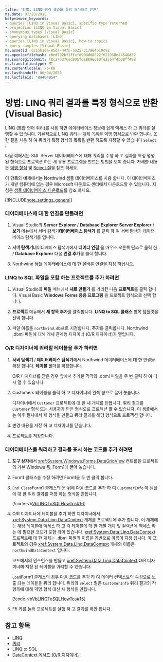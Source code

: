```yaml
---
title: '방법: LINQ 쿼리 결과를 특정 형식으로 반환'
ms.date: 07/20/2015
helpviewer_keywords:
- queries [LINQ in Visual Basic], specific type returned
- projection [LINQ in Visual Basic]
- anonymous types [Visual Basic]
- querying databases [LINQ]
- queries [LINQ in Visual Basic], how-to topics
- query samples [Visual Basic]
ms.assetid: 621bb10a-e5d7-44fb-a025-317964b19d92
ms.openlocfilehash: c8ed792bf3ffefd903d60522f621958e44546d32
ms.sourcegitcommit: f8c270376ed905f6a8896ce0fe25b4f4b38ff498
ms.translationtype: MT
ms.contentlocale: ko-KR
ms.lasthandoff: 06/04/2020
ms.locfileid: "84404954"
---
```

# <a name="how-to-return-a-linq-query-result-as-a-specific-type-visual-basic"></a>방법: LINQ 쿼리 결과를 특정 형식으로 반환(Visual Basic)
LINQ (통합 언어 쿼리)를 사용 하면 데이터베이스 정보에 쉽게 액세스 하 고 쿼리를 실행할 수 있습니다. 기본적으로 LINQ 쿼리는 개체 목록을 익명 형식으로 반환 합니다. 또한 절을 사용 하 여 쿼리가 특정 형식의 목록을 반환 하도록 지정할 수 있습니다 `Select` .  
  
 다음 예에서는 SQL Server 데이터베이스에 대해 쿼리를 수행 하 고 결과를 특정 명명 된 형식으로 프로젝션 하는 새 응용 프로그램을 만드는 방법을 보여 줍니다. 자세한 내용은 [익명 형식](../objects-and-classes/anonymous-types.md) 및 [Select 절](../../../language-reference/queries/select-clause.md)을 참조 하세요.  
  
 이 항목의 예제에서는 Northwind 샘플 데이터베이스를 사용 합니다. 이 데이터베이스가 개발 컴퓨터에 없는 경우 Microsoft 다운로드 센터에서 다운로드할 수 있습니다. 지침은 [샘플 데이터베이스 다운로드](../../../../framework/data/adonet/sql/linq/downloading-sample-databases.md)를 참조 하세요.  
  
[!INCLUDE[note_settings_general](~/includes/note-settings-general-md.md)]  
  
### <a name="to-create-a-connection-to-a-database"></a>데이터베이스에 대 한 연결을 만들려면  
  
1. Visual Studio의 **Server Explorer** / **Database Explorer** **Server Explorer** / **보기** 메뉴에서 서버 탐색기**데이터베이스 탐색기** 를 클릭 하 여 서버 탐색기 데이터베이스 탐색기를 엽니다.  
  
2. **서버 탐색기**데이터베이스 탐색기에서 **데이터 연결** 을 마우스 오른쪽 단추로 클릭 한 / **Database Explorer** 다음 **연결 추가**를 클릭 합니다.  
  
3. Northwind 샘플 데이터베이스에 대 한 올바른 연결을 지정 하십시오.  
  
### <a name="to-add-a-project-that-contains-a-linq-to-sql-file"></a>LINQ to SQL 파일을 포함 하는 프로젝트를 추가 하려면  
  
1. Visual Studio의 **파일** 메뉴에서 **새로 만들기** 를 가리킨 다음 **프로젝트**를 클릭 합니다. Visual Basic **Windows Forms 응용 프로그램** 을 프로젝트 형식으로 선택 합니다.  
  
2. **프로젝트** 메뉴에서 **새 항목 추가**를 클릭합니다. **LINQ to SQL 클래스** 항목 템플릿을 선택 합니다.  
  
3. 파일 이름을 `northwind.dbml`로 지정합니다. **추가**를 클릭합니다. Northwind .dbml 파일에 대해 개체 관계형 디자이너 (O/R 디자이너)가 열립니다.  
  
### <a name="to-add-tables-to-query-to-the-or-designer"></a>O/R 디자이너에 쿼리할 테이블을 추가 하려면  
  
1. **서버 탐색기** / **데이터베이스 탐색기**에서 Northwind 데이터베이스에 대 한 연결을 확장 합니다. **테이블** 폴더를 확장합니다.  
  
     O/R 디자이너를 닫은 경우 앞에서 추가한 각각의 .dbml 파일을 두 번 클릭 하 여 다시 열 수 있습니다.  
  
2. Customers 테이블을 클릭 하 고 디자이너의 왼쪽 창으로 끌어 놓습니다.  
  
     디자이너에서 `Customer` 프로젝트에 대 한 새 개체를 만듭니다. 쿼리 결과를 `Customer` 형식 또는 사용자가 만든 형식으로 프로젝션 할 수 있습니다. 이 샘플에서는 이후 절차에서 새 형식을 만들고 쿼리 결과를 해당 형식으로 프로젝션 합니다.  
  
3. 변경 내용을 저장 하 고 디자이너를 닫습니다.  
  
4. 프로젝트를 저장합니다.  
  
### <a name="to-add-code-to-query-the-database-and-display-the-results"></a>데이터베이스를 쿼리하고 결과를 표시 하는 코드를 추가 하려면  
  
1. **도구 상자**에서 <xref:System.Windows.Forms.DataGridView> 컨트롤을 프로젝트의 기본 Windows 폼, Form1에 끌어 놓습니다.  
  
2. Form1 클래스를 수정 하려면 Form1을 두 번 클릭 합니다.  
  
3. `End Class`Form1 클래스의 문 뒤에 다음 코드를 추가 하 여 `CustomerInfo` 이 샘플에 대 한 쿼리 결과를 저장 하는 형식을 만듭니다.  
  
     [!code-vb[VbLINQToSQLHowTos#16](~/samples/snippets/visualbasic/VS_Snippets_VBCSharp/VbLINQtoSQLHowTos/VB/Form8.vb#16)]  
  
4. O/R 디자이너에 테이블을 추가 하면 디자이너에서 <xref:System.Data.Linq.DataContext> 개체를 프로젝트에 추가 합니다. 이 개체에는 해당 테이블에 액세스 하 고 각 테이블에 대 한 개별 개체 및 컬렉션에 액세스 하는 데 필요한 코드가 포함 되어 있습니다. <xref:System.Data.Linq.DataContext>프로젝트에 대 한 개체는 .dbml 파일의 이름을 기반으로 이름이 지정 됩니다. 이 프로젝트의 경우 <xref:System.Data.Linq.DataContext> 개체의 이름은 `northwindDataContext` 입니다.  
  
     코드에서의 인스턴스를 만들고 <xref:System.Data.Linq.DataContext> O/R 디자이너에 지정 된 테이블을 쿼리할 수 있습니다.  
  
     `Load`Form1 클래스의 경우 다음 코드를 추가 하 여 데이터 컨텍스트의 속성으로 노출 되는 테이블을 쿼리 합니다. 쿼리의 `Select` 절은 `CustomerInfo` 쿼리 결과의 각 항목에 대해 익명 형식 대신 새 형식을 만듭니다.  
  
     [!code-vb[VbLINQToSQLHowTos#15](~/samples/snippets/visualbasic/VS_Snippets_VBCSharp/VbLINQtoSQLHowTos/VB/Form8.vb#15)]  
  
5. F5 키를 눌러 프로젝트를 실행 하 고 결과를 확인 합니다.  
  
## <a name="see-also"></a>참고 항목

- [LINQ](index.md)
- [쿼리](../../../language-reference/queries/index.md)
- [LINQ to SQL](../../../../framework/data/adonet/sql/linq/index.md)
- [DataContext 메서드 (O/R 디자이너)](/visualstudio/data-tools/datacontext-methods-o-r-designer)
